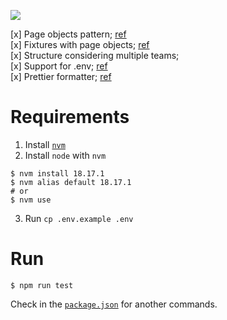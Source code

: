 <a href="https://playwright.dev/"><img src="https://img.shields.io/badge/Playwright-45ba4b?style=for-the-badge&logo=Playwright&logoColor=white"/></a>

[x] Page objects pattern; [ref](https://playwright.dev/docs/pom) <br/>
[x] Fixtures with page objects; [ref](https://medium.com/@tpshadinijk/how-to-apply-playwright-fixtures-with-page-object-model-658368968f21) <br/>
[x] Structure considering multiple teams; <br/>
[x] Support for .env; [ref](https://github.com/motdotla/dotenv) <br/>
[x] Prettier formatter; [ref](https://prettier.io) <br/>

# Requirements
1. Install [`nvm`](https://github.com/nvm-sh/nvm#installing-and-updating)
2. Install `node` with `nvm`
```
$ nvm install 18.17.1
$ nvm alias default 18.17.1
# or
$ nvm use
```
3. Run `cp .env.example .env` 

# Run
```
$ npm run test
```
Check in the [`package.json`](./package.json) for another commands.
